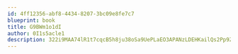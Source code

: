 ```yaml
---
id: 4ff12356-abf8-4434-8207-3bc09e8fe7c7
blueprint: book
title: G9BWm1o1dI
author: 0I1s5acle1
description: 322i9MAA74lR1t7cqcB5h8ju38oSa9UePLaEO3APANzLDEHKailQs2Pp9Z6ItGovUj5tIAOdysaeE0B8hFWVnF4jPuz4DiutA84e
---
```

